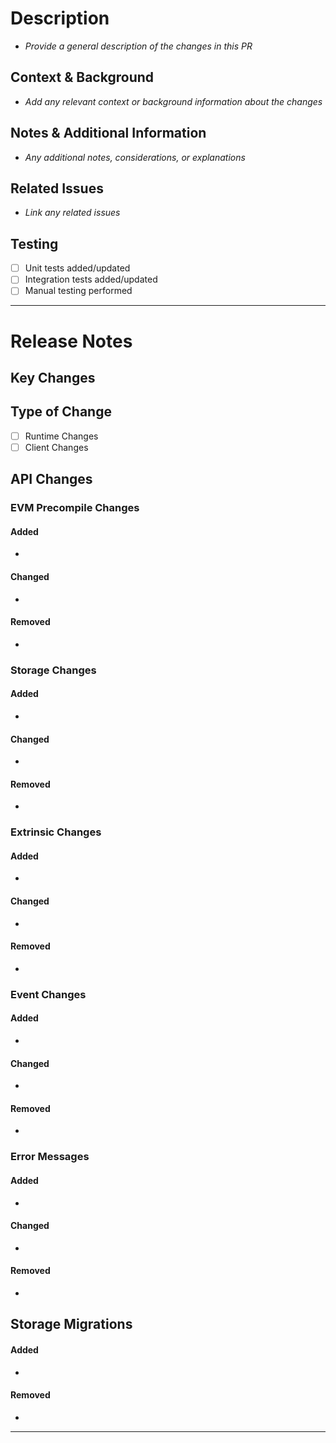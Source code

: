 # Description

- _Provide a general description of the changes in this PR_

## Context & Background

- _Add any relevant context or background information about the changes_

## Notes & Additional Information

- _Any additional notes, considerations, or explanations_

## Related Issues

- _Link any related issues_

## Testing

- [ ] Unit tests added/updated
- [ ] Integration tests added/updated
- [ ] Manual testing performed

---

<!-- This section will be used to automatically generate release notes -->
<!-- Please fill out relevant sections below based on your changes -->
<!-- Leave sections empty if there are no changes -->

# Release Notes

## Key Changes

## Type of Change

- [ ] Runtime Changes
- [ ] Client Changes

## API Changes

### EVM Precompile Changes

#### Added

-

#### Changed

-

#### Removed

-

### Storage Changes

#### Added

-

#### Changed

-

#### Removed

-

### Extrinsic Changes

#### Added

-

#### Changed

-

#### Removed

-

### Event Changes

#### Added

-

#### Changed

-

#### Removed

-

### Error Messages

#### Added

-

#### Changed

-

#### Removed

-

## Storage Migrations

#### Added

-

#### Removed

-

---
